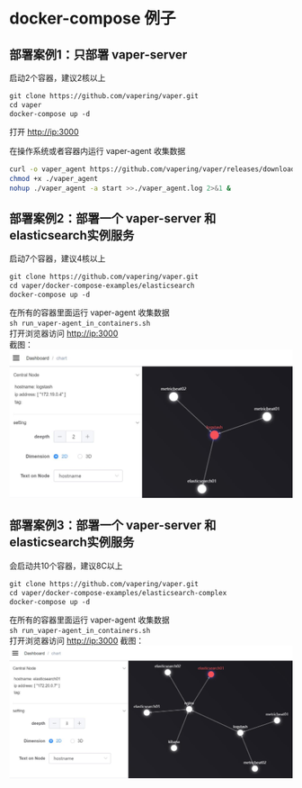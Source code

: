 # docker-compose 例子

## 部署案例1：只部署 vaper-server
启动2个容器，建议2核以上

```shell
git clone https://github.com/vapering/vaper.git
cd vaper
docker-compose up -d
```
打开 [http://ip:3000](http://vaper-server:3000)  

在操作系统或者容器内运行 vaper-agent 收集数据
```bash
curl -o vaper_agent https://github.com/vapering/vaper/releases/download/v0.0.1/vaper_agent
chmod +x ./vaper_agent
nohup ./vaper_agent -a start >>./vaper_agent.log 2>&1 &
```

## 部署案例2：部署一个 vaper-server 和 elasticsearch实例服务
启动7个容器，建议4核以上
```shell
git clone https://github.com/vapering/vaper.git
cd vaper/docker-compose-examples/elasticsearch
docker-compose up -d
```

在所有的容器里面运行 vaper-agent 收集数据  
`sh run_vaper-agent_in_containers.sh`  
打开浏览器访问 [http://ip:3000](http://vaper-server:3000)  
截图：
![2d demo](../imgs/demo-pc-simple.jpg)

## 部署案例3：部署一个 vaper-server 和 elasticsearch实例服务
会启动共10个容器，建议8C以上

```shell
git clone https://github.com/vapering/vaper.git
cd vaper/docker-compose-examples/elasticsearch-complex
docker-compose up -d
```

在所有的容器里面运行 vaper-agent 收集数据  
`sh run_vaper-agent_in_containers.sh`  
打开浏览器访问 [http://ip:3000](http://vaper-server:3000)
截图：
![2d demo](../imgs/demo-pc.jpg)


